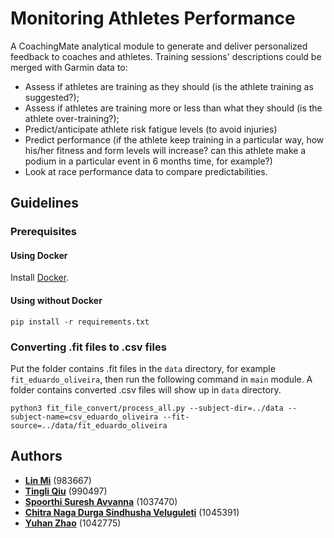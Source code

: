 # Monitoring Athletes Performance
A CoachingMate analytical module to generate and deliver personalized feedback to coaches and athletes. Training sessions' descriptions could be 
merged with Garmin data to:
 - Assess if athletes are training as they should (is the athlete training as suggested?);
 - Assess if athletes are training more or less than what they should (is the athlete over-training?);
 - Predict/anticipate athlete risk fatigue levels (to avoid injuries)
 - Predict performance (if the athlete keep training in a particular way, how his/her fitness and form levels will increase?
 can this athlete make a podium in a particular event in 6 months time, for example?)
- Look at race performance data to compare predictabilities. 


## Guidelines

### Prerequisites

#### Using Docker
Install [Docker](https://docs.docker.com/get-docker/).

#### Using without Docker
```
pip install -r requirements.txt
```

### Converting .fit files to .csv files
Put the folder contains .fit files in the `data` directory, for example `fit_eduardo_oliveira`, then run the following
command in `main` module. A folder contains converted .csv files will show up in `data` directory.
```
python3 fit_file_convert/process_all.py --subject-dir=../data --subject-name=csv_eduardo_oliveira --fit-source=../data/fit_eduardo_oliveira
```


## Authors
* [**Lin Mi**]() (983667) 
* [**Tingli Qiu**](https://github.com/qiutingli) (990497)
* [**Spoorthi Suresh Avvanna**](https://github.com/spoorthiavvanna) (1037470)
* [**Chitra Naga Durga Sindhusha Veluguleti**](https://github.com/sveluguleti) (1045391)
* [**Yuhan Zhao**](https://github.com/Zouyushui) (1042775)

